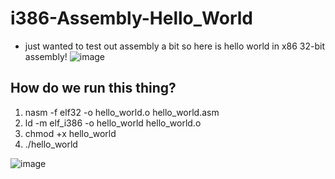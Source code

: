# i386-Assembly-Hello_World

- just wanted to test out assembly a bit so here is hello world in x86 32-bit assembly!
![image](https://user-images.githubusercontent.com/86436966/136079222-5a750c3c-81f9-4ab6-ac87-46ca9577cad8.png)

## How do we run this thing?
1. nasm -f elf32 -o hello_world.o hello_world.asm
2. ld -m elf_i386 -o hello_world hello_world.o
3. chmod +x hello_world
4. ./hello_world

  ![image](https://user-images.githubusercontent.com/86436966/136079123-12bc5253-eb15-4e11-9798-af0983374b5b.png)
